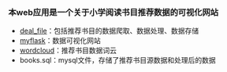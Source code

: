 ### 本web应用是一个关于小学阅读书目推荐数据的可视化网站

- [deal_file](https://github.com/huiup/my_first_flask/tree/master/deal_file)：包括推荐书目的数据爬取、数据处理、数据存储
- [myflask](https://github.com/huiup/my_first_flask/tree/master/myflask)：数据可视化网站
- [wordcloud](https://github.com/huiup/my_first_flask/tree/master/wordcloud)：推荐书目数据词云
- books.sql：mysql文件，存储了推荐书目源数据和处理后的数据

